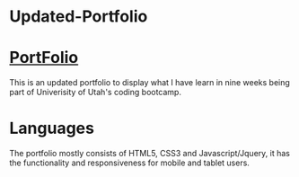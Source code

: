 # Updated-Portfolio
# [PortFolio](https://ericcwong.github.io/Updated-Portfolio/index.html)
This is an updated portfolio to display what I have learn in nine weeks being part of Univerisity of Utah's coding bootcamp. 


# Languages
The portfolio mostly consists of HTML5, CSS3 and Javascript/Jquery, it has the functionality and responsiveness for mobile and tablet users.

